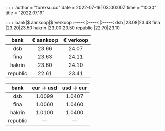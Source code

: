 +++
author = "forexsu.co"
date = 2022-07-19T03:00:00Z
time = "10:30"
title = "2022.07.19"

+++
bank|$ aankoop|$ verkoop
:-----:|:-----:|:-----:
dsb  |23.08|23.48
fina  |23.20|23.50
hakrin  |23.00|23.50
republic  |22.70|23.10

bank|€ aankoop|€ verkoop
:-----:|:-----:|:-----:
dsb  |23.66|24.07
fina  |23.63|24.11
hakrin  |23.60|24.10
republic  |22.61|23.41

bank|eur → usd|usd → eur
:-----:|:-----:|:-----:
dsb  |1.0099|1.0407
fina  |1.0060|1.0460
hakrin  |1.0100|1.0400
republic  |—|—

